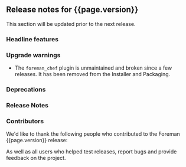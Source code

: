 ## Release notes for {{page.version}}

This section will be updated prior to the next release.

### Headline features

### Upgrade warnings

* The `foreman_chef` plugin is unmaintained and broken since a few releases.
  It has been removed from the Installer and Packaging.

### Deprecations

### Release Notes

### Contributors

We'd like to thank the following people who contributed to the Foreman {{page.version}} release:

<!-- update scripts/committers.rb with the correct versions and dates and fill this in -->

As well as all users who helped test releases, report bugs and provide feedback on the project.
